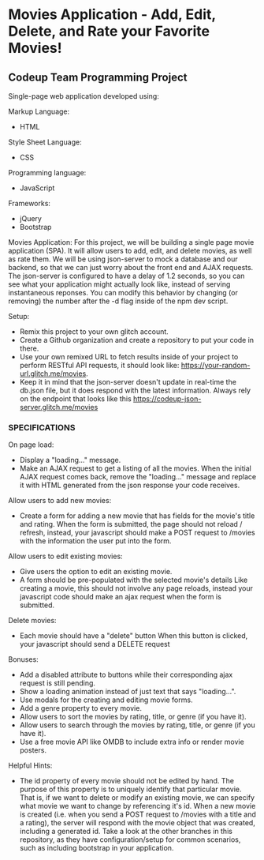 # Movies Application - Add, Edit, Delete, and Rate your Favorite Movies!
## Codeup Team Programming Project

Single-page web application developed using:

Markup Language:
- HTML

Style Sheet Language:
- CSS

Programming language:
- JavaScript

Frameworks:
- jQuery
- Bootstrap

Movies Application: 
For this project, we will be building a single page movie application (SPA). It will allow users to add, edit, and delete movies, as well as rate them. We will be using json-server to mock a database and our backend, so that we can just worry about the front end and AJAX requests. The
json-server is configured to have a delay of 1.2 seconds, so you can see what your application might actually look like, instead of serving instantaneous reponses. You can modify this behavior by changing (or removing) the number after the -d flag inside of the npm dev script.

Setup:
- Remix this project to your own glitch account.
- Create a Github organization and create a repository to put your code in there.
- Use your own remixed URL to fetch results inside of your project to perform RESTful API requests, it should look like: https://your-random-url.glitch.me/movies.
- Keep it in mind that the json-server doesn't update in real-time the db.json file, but it does respond with the latest information. Always rely on the endpoint that looks like this https://codeup-json-server.glitch.me/movies

### SPECIFICATIONS

On page load:
- Display a "loading..." message. 
- Make an AJAX request to get a listing of all the movies. When the initial AJAX request comes back, remove the "loading..." message and replace it with HTML generated from the json response your code receives.
 
Allow users to add new movies:
- Create a form for adding a new movie that has fields for the movie's title and rating.
When the form is submitted, the page should not reload / refresh, instead, your javascript should make a POST request to /movies with the information the user put into the form.

Allow users to edit existing movies:
- Give users the option to edit an existing movie.
- A form should be pre-populated with the selected movie's details
Like creating a movie, this should not involve any page reloads, instead your javascript code should make an ajax request when the form is submitted.

Delete movies:
- Each movie should have a "delete" button
When this button is clicked, your javascript should send a DELETE request

Bonuses:
- Add a disabled attribute to buttons while their corresponding ajax request is still pending.
- Show a loading animation instead of just text that says "loading...".
- Use modals for the creating and editing movie forms.
- Add a genre property to every movie.
- Allow users to sort the movies by rating, title, or genre (if you have it).
- Allow users to search through the movies by rating, title, or genre (if you have it).
- Use a free movie API like OMDB to include extra info or render movie posters.

Helpful Hints:
- The id property of every movie should not be edited by hand. The purpose of this property is to uniquely identify that particular movie. That is, if we want to delete or modify an existing movie, we can specify what movie we want to change by referencing it's id. When a new movie is created (i.e. when you send a POST request to /movies with a title and a rating), the server will respond with the movie object that was created, including a generated id. Take a look at the other branches in this repository, as they have configuration/setup for common scenarios, such as including bootstrap in your application.
